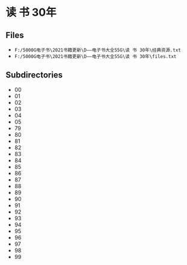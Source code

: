 # 读 书 30年

## Files

- `F:/5000G电子书\2021书籍更新\D——电子书大全55G\读 书 30年\经典资源.txt`
- `F:/5000G电子书\2021书籍更新\D——电子书大全55G\读 书 30年\files.txt`

## Subdirectories

- 00
- 01
- 02
- 03
- 04
- 05
- 79
- 80
- 81
- 82
- 83
- 84
- 85
- 86
- 87
- 88
- 89
- 90
- 91
- 92
- 93
- 94
- 95
- 96
- 97
- 98
- 99
